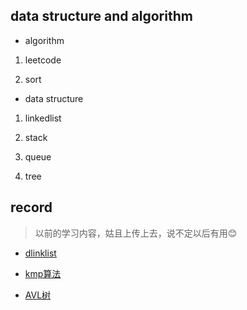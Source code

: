 ## data structure and algorithm

- algorithm  

1. leetcode 

2. sort

- data structure

1. linkedlist

2. stack

3. queue

4. tree

## record 

> 以前的学习内容，姑且上传上去，说不定以后有用😊

- [dlinklist](record/dlinklist.cpp)

- [kmp算法](record/kmp.cpp)

- [AVL树](record/平衡二叉树.cpp)

